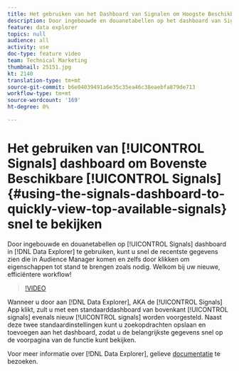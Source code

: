 ```yaml
---
title: Het gebruiken van het Dashboard van Signalen om Hoogste Beschikbare Signalen snel te bekijken
description: Door ingebouwde en douanetabellen op het dashboard van Signals in Data Explorer te gebruiken, kunt u snel de recentste gegevens zien die in Audience Manager komen en zelfs door klikken om eigenschappen tot stand te brengen zoals nodig. Welkom bij uw nieuwe, efficiëntere workflow!
feature: data explorer
topics: null
audience: all
activity: use
doc-type: feature video
team: Technical Marketing
thumbnail: 25151.jpg
kt: 2140
translation-type: tm+mt
source-git-commit: b6e04039491a6e35c35ea46c38eaebfa879de713
workflow-type: tm+mt
source-wordcount: '169'
ht-degree: 0%

---
```



# Het gebruiken van [!UICONTROL Signals] dashboard om Bovenste Beschikbare [!UICONTROL Signals] {#using-the-signals-dashboard-to-quickly-view-top-available-signals} snel te bekijken

Door ingebouwde en douanetabellen op [!UICONTROL Signals] dashboard in [!DNL Data Explorer] te gebruiken, kunt u snel de recentste gegevens zien die in Audience Manager komen en zelfs door klikken om eigenschappen tot stand te brengen zoals nodig. Welkom bij uw nieuwe, efficiëntere workflow!

>[!VIDEO](https://video.tv.adobe.com/v/25151/?quality=12)

Wanneer u door aan [!DNL Data Explorer], AKA de [!UICONTROL Signals] App klikt, zult u met een standaarddashboard van bovenkant [!UICONTROL signals] evenals nieuw [!UICONTROL signals] worden voorgesteld. Naast deze twee standaardinstellingen kunt u zoekopdrachten opslaan en toevoegen aan het dashboard, zodat u de belangrijkste gegevens snel op de voorpagina van de functie kunt bekijken.

Voor meer informatie over [!DNL Data Explorer], gelieve [documentatie](https://experiencecloud.adobe.com/resources/help/en_US/aam/data-explorer.html) te bezoeken.